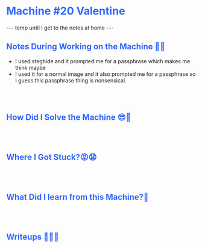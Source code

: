# <span style="color:#3366FF">Machine #20 Valentine</span>  

--- temp until I get to the notes at home ---

## <span style="color:#3366FF">Notes During Working on the Machine 🧐🤓   

* I used steghide and it prompted me for a passphrase which makes me think maybe 
* I used it for a normal image and it also prompted me for a passphrase so I guess this passphrase thing is nonsensical.

<br/><br/>



## <span style="color:#3366FF">How Did I Solve the Machine 😎🥳 


<br/><br/>



## <span style="color:#3366FF">Where I Got Stuck?😡😧  


<br/><br/>



## <span style="color:#3366FF">What Did I learn from this Machine?👀  


<br/><br/>



## <span style="color:#3366FF">Writeups ✍🏽📓   


<br/><br/>




<!-- @nested-tags:EXAMPLE/OF/NESTED/TAGS-->